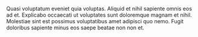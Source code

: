 Quasi voluptatum eveniet quia voluptas. Aliquid et nihil sapiente omnis eos ad et. Explicabo occaecati ut voluptates sunt doloremque magnam et nihil. Molestiae sint est possimus voluptatibus amet adipisci quo nemo. Fugit doloribus sapiente minus eos saepe beatae non non et.